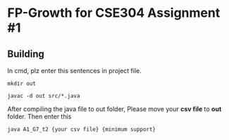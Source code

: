 # FP-Growth for CSE304 Assignment #1

## Building
In cmd, plz enter this sentences in project file.

```
mkdir out
```
```
javac -d out src/*.java
```

After compiling the java file to out folder, Please move your **csv file** to **out** folder.
Then enter this 
```
java A1_G7_t2 {your csv file} {minimum support}
```
